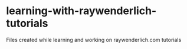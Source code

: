# learning-with-raywenderlich-tutorials
 Files created while learning and working on raywenderlich.com tutorials
